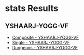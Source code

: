 # stats Results
## YSHAARJ-YOGG-VF
- [Composite - YSHAARJ-YOGG-VF](results/Results_Composite_yshaarj-yogg-vf.md)
- [Single - YSHAARJ-YOGG-VF](results/Results_Single_yshaarj-yogg-vf.md)
- [Dungeons - YSHAARJ-YOGG-VF](results/Results_Dungeons_yshaarj-yogg-vf.md)
